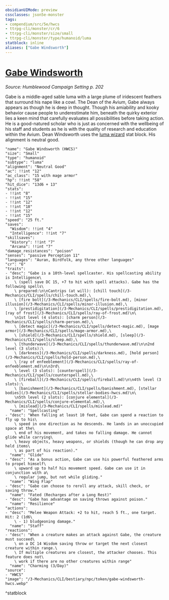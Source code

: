 ```yaml
---
obsidianUIMode: preview
cssclasses: json5e-monster
tags:
- compendium/src/5e/hwcs
- ttrpg-cli/monster/cr/6
- ttrpg-cli/monster/size/small
- ttrpg-cli/monster/type/humanoid/luma
statblock: inline
aliases: ["Gabe Windsworth"]
---
```

# [Gabe Windsworth](3-Mechanics\CLI\bestiary\npc/gabe-windsworth-hwcs.md)
*Source: Humblewood Campaign Setting p. 202*  

Gabe is a middle-aged sable luma with a large plume of iridescent feathers that surround his nape like a cowl. The Dean of the Avium, Gabe always appears as though he is deep in thought. Though his amiability and kooky behavior cause people to underestimate him, beneath the quirky exterior lies a keen mind that carefully evaluates all possibilities before taking action. He is a good-natured scholar who is just as concerned with the wellbeing of his staff and students as he is with the quality of research and education within the Avium. Dean Windsworth uses the [luma wizard](/3-Mechanics/CLI/bestiary/humanoid/luma-wizard-hwcs.md) stat block. His alignment is neutral good.

```statblock
"name": "Gabe Windsworth (HWCS)"
"size": "Small"
"type": "humanoid"
"subtype": "luma"
"alignment": "Neutral Good"
"ac": !!int "12"
"ac_class": "15 with mage armor"
"hp": !!int "58"
"hit_dice": "13d6 + 13"
"stats":
- !!int "8"
- !!int "15"
- !!int "12"
- !!int "18"
- !!int "12"
- !!int "15"
"speed": "25 ft."
"saves":
  "Wisdom": !!int "4"
  "Intelligence": !!int "7"
"skillsaves":
  "History": !!int "7"
  "Arcana": !!int "7"
"damage_resistances": "poison"
"senses": "passive Perception 11"
"languages": "Auran, Birdfolk, any three other languages"
"cr": "6"
"traits":
- "desc": "Gabe is a 10th-level spellcaster. His spellcasting ability is Intelligence\
    \ (spell save DC 15, +7 to hit with spell attacks). Gabe has the following spells\
    \ prepared:\n\nCantrips (at will): [chill touch](/3-Mechanics/CLI/spells/chill-touch.md),\
    \ [fire bolt](/3-Mechanics/CLI/spells/fire-bolt.md), [minor illusion](/3-Mechanics/CLI/spells/minor-illusion.md),\
    \ [prestidigitation](/3-Mechanics/CLI/spells/prestidigitation.md), [ray of frost](/3-Mechanics/CLI/spells/ray-of-frost.md)\n\
    \n1st level (4 slots): [charm person](/3-Mechanics/CLI/spells/charm-person.md),\
    \ [detect magic](/3-Mechanics/CLI/spells/detect-magic.md), [mage armor](/3-Mechanics/CLI/spells/mage-armor.md),\
    \ [shield](/3-Mechanics/CLI/spells/shield.md), [sleep](/3-Mechanics/CLI/spells/sleep.md),\
    \ [thunderwave](/3-Mechanics/CLI/spells/thunderwave.md)\n\n2nd level (3 slots):\
    \ [darkness](/3-Mechanics/CLI/spells/darkness.md), [hold person](/3-Mechanics/CLI/spells/hold-person.md),\
    \ [ray of enfeeblement](/3-Mechanics/CLI/spells/ray-of-enfeeblement.md)\n\n3rd\
    \ level (3 slots): [counterspell](/3-Mechanics/CLI/spells/counterspell.md),\
    \ [fireball](/3-Mechanics/CLI/spells/fireball.md)\n\n4th level (3 slots):\
    \ [banishment](/3-Mechanics/CLI/spells/banishment.md), [stellar bodies](/3-Mechanics/CLI/spells/stellar-bodies-hwcs.md)\n\
    \n5th level (2 slots): [conjure elemental](/3-Mechanics/CLI/spells/conjure-elemental.md),\
    \ [mislead](/3-Mechanics/CLI/spells/mislead.md)"
  "name": "Spellcasting"
- "desc": "When falling at least 10 feet, Gabe can spend a reaction to fly up to his\
    \ speed in one direction as he descends. He lands in an unoccupied space at the\
    \ end of his movement, and takes no falling damage. He cannot glide while carrying\
    \ heavy objects, heavy weapons, or shields (though he can drop any held items\
    \ as part of his reaction)."
  "name": "Glide"
- "desc": "As a bonus action, Gabe can use his powerful feathered arms to propel himself\
    \ upward up to half his movement speed. Gabe can use it in conjunction with a\
    \ regular jump, but not while gliding."
  "name": "Wing Flap"
- "desc": "Gabe can choose to reroll any attack, skill check, or saving throw."
  "name": "Fated (Recharges after a Long Rest)"
- "desc": "Gabe has advantage on saving throws against poison."
  "name": "Resilience"
"actions":
- "desc": "Melee Weapon Attack: +2 to hit, reach 5 ft., one target. Hit: 2 (1d6\
    \ - 1) bludgeoning damage."
  "name": "Staff"
"reactions":
- "desc": "When a creature makes an attack against Gabe, the creature must succeed\
    \ on a DC 14 Wisdom saving throw or target the next closest creature within range.\
    \ If multiple creatures are closest, the attacker chooses. This feature does not\
    \ work if there are no other creatures within range"
  "name": "Charming (3/Day)"
"source":
- "HWCS"
"image": "/3-Mechanics/CLI/bestiary/npc/token/gabe-windsworth-hwcs.webp"
```
^statblock